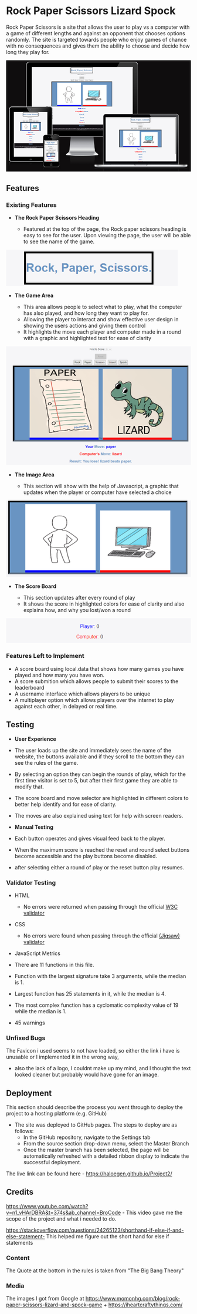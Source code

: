 # Rock Paper Scissors Lizard Spock
Rock Paper Scissors is a site that allows the user to play vs a computer with a game of different lengths and against an opponent that chooses options randomly.
The site is targeted towards people who enjoy games of chance with no consequences and gives them the ability to choose and decide how long they play for.

![Responsice Mockup](assets/images/mockup.png)

## Features 

### Existing Features

- __The Rock Paper Scissors Heading__

  - Featured at the top of the page, the Rock paper scissors heading is easy to see for the user. Upon viewing the page, the user will be able to see the name of the game.

![Header](assets/images/Header.png)

- __The Game Area__

  -  This area allows people to select what to play, what the computer has also played, and how long they want to play for.
  - Allowing the player to interact and show effective user design in showing the users actions and giving them control
  - It highlights the move each player and computer made in a round with a graphic and highlighted text for ease of clarity

![Game](assets/images/game-area.png)

- __The Image Area__

  - This section will show with the help of Javascript, a graphic that updates when the player or computer have selected a choice

![Graphics](assets/images/Graphic%20area.png)


- __The Score Board__

  - This section updates after every round of play
  - It shows the score in highlighted colors for ease of clarity and also explains how, and why you lost/won a round

![Scoreboard](assets/images/Score%20board.png)


### Features Left to Implement

- A score board using local.data that shows how many games you have played and how many you have won. 
- A score submition which allows people to submit their scores to the leaderboard
- A username interface which allows players to be unique
- A multiplayer option which allows players over the internet to play against each other, in delayed or real time.
## Testing 

- __User Experience__

 -  The user loads up the site and immediately sees the name of the website, the buttons available and if they scroll to the bottom they can see the rules of the game.
 - By selecting an option they can begin the rounds of play, which for the first time visitor is set to 5, but after their first game they are able to modify that.
 - The score board and move selector are highlighted in different colors to better help identify and for ease of clarity.
 - The moves are also explained using text for help with screen readers.

- __Manual Testing__

- Each button operates and gives visual feed back to the player.
- When the maximum score is reached the reset and round select buttons become accessible and the play buttons become disabled.
- after selecting either a round of play or the reset button play resumes.

### Validator Testing 

- HTML
    - No errors were returned when passing through the official [W3C validator](https://validator.w3.org/nu/?doc=https%3A%2F%2Fcode-institute-org.github.io%2Flove-maths%2F)
- CSS
    - No errors were found when passing through the official [(Jigsaw) validator](https://jigsaw.w3.org/css-validator/validator?uri=https%3A%2F%2Fvalidator.w3.org%2Fnu%2F%3Fdoc%3Dhttps%253A%252F%252Fcode-institute-org.github.io%252Flove-maths%252F&profile=css3svg&usermedium=all&warning=1&vextwarning=&lang=en)
- JavaScript
    Metrics
- There are 11 functions in this file.

- Function with the largest signature take 3 arguments, while the median is 1.

- Largest function has 25 statements in it, while the median is 4.

- The most complex function has a cyclomatic complexity value of 19 while the median is 1.

- 45 warnings
### Unfixed Bugs

The Favicon i used seems to not have loaded, so either the link i have is unusable or I implemented it in the wrong way,
- also the lack of a logo, I couldnt make up my mind, and I thought the text looked cleaner but probably would have gone for an image.

## Deployment

This section should describe the process you went through to deploy the project to a hosting platform (e.g. GitHub) 

- The site was deployed to GitHub pages. The steps to deploy are as follows: 
  - In the GitHub repository, navigate to the Settings tab 
  - From the source section drop-down menu, select the Master Branch
  - Once the master branch has been selected, the page will be automatically refreshed with a detailed ribbon display to indicate the successful deployment. 

The live link can be found here - https://haloegen.github.io/Project2/


## Credits 

https://www.youtube.com/watch?v=n1_vHArDBRA&t=374s&ab_channel=BroCode - This video gave me the scope of the project and what i needed to do.

https://stackoverflow.com/questions/24265123/shorthand-if-else-if-and-else-statement- This helped me figure out the short hand for else if statements

### Content

The Quote at the bottom in the rules is taken from "The Big Bang Theory"

### Media

The images I got from Google at https://www.momonhg.com/blog/rock-paper-scissors-lizard-and-spock-game + https://iheartcraftythings.com/


